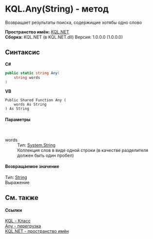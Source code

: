 # KQL.Any(String) - метод
 

Возвращает результаты поиска, содержищие хотябы одно слово

**Пространство имён:**&nbsp;<a href="3C471DD0">KQL.NET</a><br />**Сборка:**&nbsp;KQL.NET (в KQL.NET.dll) Версия: 1.0.0.0 (1.0.0.0)

## Синтаксис

**C#**<br />
``` C#
public static string Any(
	string words
)
```

**VB**<br />
``` VB
Public Shared Function Any ( 
	words As String
) As String
```


#### Параметры
&nbsp;<dl><dt>words</dt><dd>Тип:&nbsp;<a href="http://msdn2.microsoft.com/ru-ru/library/s1wwdcbf" target="_blank">System.String</a><br />Коллекция слов в виде одной строки (в качестве разделителя должен быть один пробел)</dd></dl>

#### Возвращаемое значение
Тип:&nbsp;<a href="http://msdn2.microsoft.com/ru-ru/library/s1wwdcbf" target="_blank">String</a><br />Выражение

## См. также


#### Ссылки
<a href="A04103EA">KQL - Класс</a><br /><a href="AC45D9DD">Any - перегрузка</a><br /><a href="3C471DD0">KQL.NET - пространство имён</a><br />